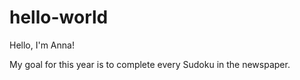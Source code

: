 # hello-world

Hello, I'm Anna!

My goal for this year is to complete every Sudoku in the newspaper.
